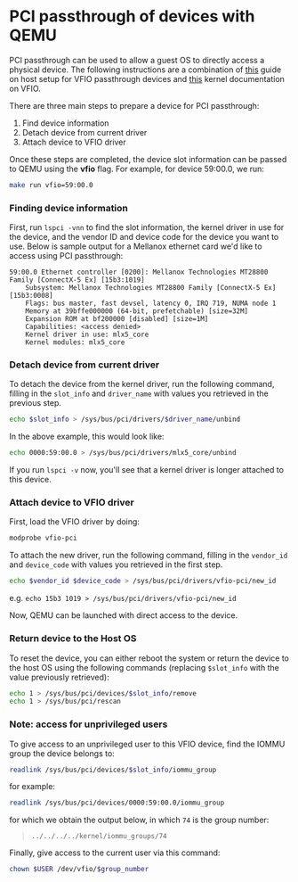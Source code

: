 # PCI passthrough of devices with QEMU
PCI passthrough can be used to allow a guest OS to directly access a physical device.
The following instructions are a combination of [this](https://www.ibm.com/docs/en/linux-on-systems?topic=vfio-host-setup) guide on host setup for VFIO passthrough devices and [this](https://www.kernel.org/doc/Documentation/vfio.txt) kernel documentation on VFIO.

There are three main steps to prepare a device for PCI passthrough:
1. Find device information
2. Detach device from current driver
3. Attach device to VFIO driver

Once these steps are completed, the device slot information can be passed to QEMU using the **vfio** flag. For example, for device 59:00.0, we run:    
```sh
make run vfio=59:00.0
```

### Finding device information
First, run `lspci -vnn` to find the slot information, the kernel driver in use for the device, and the vendor ID and device code for the device you want to use.
Below is sample output for a Mellanox ethernet card we'd like to access using PCI passthrough:
```
59:00.0 Ethernet controller [0200]: Mellanox Technologies MT28800 Family [ConnectX-5 Ex] [15b3:1019]
	Subsystem: Mellanox Technologies MT28800 Family [ConnectX-5 Ex] [15b3:0008]
	Flags: bus master, fast devsel, latency 0, IRQ 719, NUMA node 1
	Memory at 39bffe000000 (64-bit, prefetchable) [size=32M]
	Expansion ROM at bf200000 [disabled] [size=1M]
	Capabilities: <access denied>
	Kernel driver in use: mlx5_core
	Kernel modules: mlx5_core
```

### Detach device from current driver
To detach the device from the kernel driver, run the following command, filling in the `slot_info` and `driver_name` with values you retrieved in the previous step.
```sh
echo $slot_info > /sys/bus/pci/drivers/$driver_name/unbind
```
In the above example, this would look like:
```sh
echo 0000:59:00.0 > /sys/bus/pci/drivers/mlx5_core/unbind
```

If you run `lspci -v` now, you'll see that a kernel driver is longer attached to this device.

### Attach device to VFIO driver
First, load the VFIO driver by doing:
```sh
modprobe vfio-pci
```

To attach the new driver, run the following command, filling in the `vendor_id` and `device_code` with values you retrieved in the first step.
```sh
echo $vendor_id $device_code > /sys/bus/pci/drivers/vfio-pci/new_id
```
e.g. `echo 15b3 1019 > /sys/bus/pci/drivers/vfio-pci/new_id`

Now, QEMU can be launched with direct access to the device.

### Return device to the Host OS
To reset the device, you can either reboot the system or return the device to the host OS using the following commands (replacing `$slot_info` with the value previously retrieved):  
```sh
echo 1 > /sys/bus/pci/devices/$slot_info/remove    
echo 1 > /sys/bus/pci/rescan  
```

### Note: access for unprivileged users
To give access to an unprivileged user to this VFIO device, find the IOMMU group the device belongs to:
```sh
readlink /sys/bus/pci/devices/$slot_info/iommu_group
```
for example:
```sh
readlink /sys/bus/pci/devices/0000:59:00.0/iommu_group
```

for which we obtain the output below, in which `74` is the group number:
> ```
> ../../../../kernel/iommu_groups/74
>```

Finally, give access to the current user via this command:
```sh
chown $USER /dev/vfio/$group_number
```

<!-- cspell:ignore iommu, Mellanox, VFIO -->
